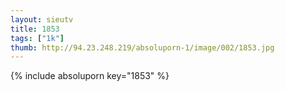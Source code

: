 ```yaml
--- 
layout: sieutv
title: 1853
tags: ["1k"]
thumb: http://94.23.248.219/absoluporn-1/image/002/1853.jpg
---
```

{% include absoluporn key="1853" %} 
